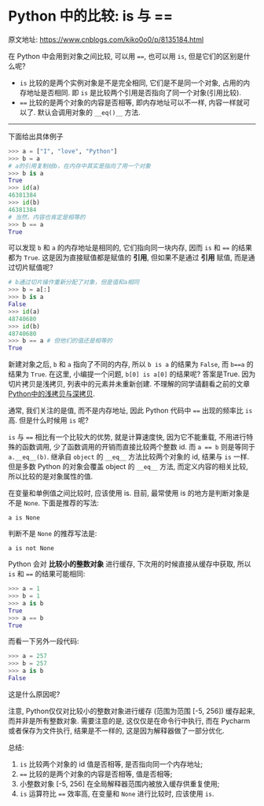 # Python 中的比较: is 与 ==

原文地址: https://www.cnblogs.com/kiko0o0/p/8135184.html

在 Python 中会用到对象之间比较, 可以用 `==`, 也可以用 `is`, 但是它们的区别是什么呢?

- `is` 比较的是两个实例对象是不是完全相同, 它们是不是同一个对象, 占用的内存地址是否相同. 即 `is` 是比较两个引用是否指向了同一个对象(引用比较).
- `==` 比较的是两个对象的内容是否相等, 即内存地址可以不一样, 内容一样就可以了. 默认会调用对象的 `__eq()__` 方法.

---

下面给出具体例子

```python
>>> a = ["I", "love", "Python"]
>>> b = a
# a的引用复制给b，在内存中其实是指向了用一个对象
>>> b is a
True
>>> id(a)
46381384
>>> id(b)
46381384
# 当然，内容也肯定是相等的
>>> b == a
True
```

可以发现 `b` 和 `a` 的内存地址是相同的, 它们指向同一块内存, 因而 `is` 和 `==` 的结果都为 `True`. 这是因为直接赋值都是赋值的 **引用**, 但如果不是通过 **引用** 赋值, 而是通过切片赋值呢? 

```python
# b通过切片操作重新分配了对象，但是值和a相同
>>> b = a[:]
>>> b is a
False
>>> id(a)
48740680
>>> id(b)
48740680
>>> b == a # 但他们的值还是相等的
True
```

新建对象之后, `b` 和 `a` 指向了不同的内存, 所以 `b is a` 的结果为 `False`, 而 `b==a` 的结果为 `True`. 在这里, 小编提一个问题, `b[0] is a[0]` 的结果呢? 答案是True. 因为切片拷贝是浅拷贝, 列表中的元素并未重新创建. 不理解的同学请翻看之前的文章 [Python中的浅拷贝与深拷贝](http://mp.weixin.qq.com/s?__biz=MzAwOTQ4MzY1Nw==&mid=2247484029&idx=1&sn=17379d6fb685faf3435669e28d54d517&chksm=9b5fa69bac282f8d5b84a6cb9c93cb948b08d785ec4152d1fcdd75b94f734d7a43fc6a568a8a&scene=21#wechat_redirect).

通常, 我们关注的是值, 而不是内存地址, 因此 Python 代码中 `==` 出现的频率比 `is` 高. 但是什么时候用 `is` 呢?

`is` 与 `==` 相比有一个比较大的优势, 就是计算速度快, 因为它不能重载, 不用进行特殊的函数调用, 少了函数调用的开销而直接比较两个整数 id. 而 `a == b` 则是等同于 `a.__eq__(b)`. 继承自 `object` 的 `__eq__` 方法比较两个对象的 id, 结果与 `is` 一样. 但是多数 Python 的对象会覆盖 object 的 `__eq__` 方法, 而定义内容的相关比较, 所以比较的是对象属性的值. 

在变量和单例值之间比较时, 应该使用 is. 目前, 最常使用 is 的地方是判断对象是不是 `None`. 下面是推荐的写法:

`a is None`

判断不是 `None` 的推荐写法是:

`a is not None`

Python 会对 **比较小的整数对象** 进行缓存, 下次用的时候直接从缓存中获取, 所以 `is` 和 `==` 的结果可能相同:

```python
>>> a = 1
>>> b = 1
>>> a is b
True
>>> a == b
True
```

而看一下另外一段代码:

```python
>>> a = 257
>>> b = 257
>>> a is b
False
```

这是什么原因呢?

注意, Python仅仅对比较小的整数对象进行缓存 (范围为范围 [-5, 256]) 缓存起来, 而并非是所有整数对象. 需要注意的是, 这仅仅是在命令行中执行, 而在 Pycharm 或者保存为文件执行, 结果是不一样的, 这是因为解释器做了一部分优化. 

总结:

1. `is` 比较两个对象的 id 值是否相等, 是否指向同一个内存地址;
2. `==` 比较的是两个对象的内容是否相等, 值是否相等;
3. 小整数对象 [-5, 256] 在全局解释器范围内被放入缓存供重复使用;
4. `is` 运算符比 `==` 效率高, 在变量和 `None` 进行比较时, 应该使用 `is`.

